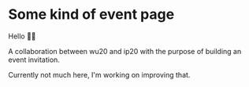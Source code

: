 # Some kind of event page

Hello 👋🏻

A collaboration between wu20 and ip20 with the purpose of building an event invitation.

Currently not much here, I'm working on improving that.
